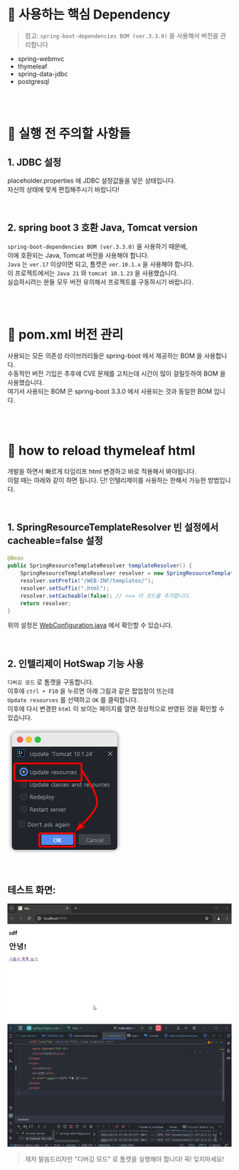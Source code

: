 # 📌 사용하는 핵심 Dependency

> 참고: `spring-boot-dependencies BOM (ver.3.3.0)` 을 사용해서 버전을 관리합니다

- spring-webmvc
- thymeleaf
- spring-data-jdbc
- postgresql

<br><br>

# 📌 실행 전 주의할 사항들

## 1. JDBC 설정
placeholder.properties 에 JDBC 설정값들을 넣은 상태입니다. <br/>
자신의 상태에 맞게 편집해주시기 바랍니다!

<br>

## 2. spring boot 3 호환 Java, Tomcat version

 `spring-boot-dependencies BOM (ver.3.3.0)` 을 사용하기 때문에,<br>
 이에 호환되는 Java, Tomcat 버전을 사용해야 합니다.<br>
`Java` 는 `ver.17` 이상이면 되고, 톰캣은  `ver.10.1.x` 을 사용해야 합니다.<br>
이 프로젝트에서는 `Java 21` 와 `tomcat 10.1.23` 을 사용했습니다.<br/>
실습하시려는 분들 모두 버전 유의해서 프로젝트를 구동하시기 바랍니다.

<br><br>

# 📌  pom.xml 버전 관리
사용되는 모든 의존성 라이브러리들은 spring-boot 에서 제공하는 BOM 을 사용합니다.<br/>
수동적인 버전 기입은 추후에 CVE 문제를 고치는데 시간이 많이 걸릴듯하여 BOM 을 사용했습니다.<br/>
여기서 사용되는 BOM 은 spring-boot 3.3.0 에서 사용되는 것과 동일한 BOM 입니다.<br/>



<br><br>

# 📌 how to reload thymeleaf html

개발을 하면서 빠르게 타임리프 html 변경하고 바로 적용해서 봐야됩니다.<br>
이럴 때는 아래와 같이 하면 됩니다. 단! 인텔리제이를 사용하는 한해서 가능한 방법입니다.

<br>

## 1. SpringResourceTemplateResolver 빈 설정에서 cacheable=false 설정

```java
@Bean
public SpringResourceTemplateResolver templateResolver() {
    SpringResourceTemplateResolver resolver = new SpringResourceTemplateResolver();
    resolver.setPrefix("/WEB-INF/templates/");
    resolver.setSuffix(".html");
    resolver.setCacheable(false); // <== 이 코드를 추가합니다.
    return resolver;
}
```
위의 설정은 [WebConfiguration.java](src/main/java/coding/toast/springweblegacy/config/web/WebConfiguration.java) 에서 확인할 수 있습니다.


<br>

## 2. 인텔리제이 HotSwap 기능 사용

`디버깅 모드` 로 톰캣을 구동합니다.<br>
이후에 `ctrl + F10` 을 누르면 아래 그림과 같은 팝업창이 뜨는데<br>
`Update resources` 를 선택하고 `OK` 를 클릭합니다.<br>
이후에 다시 변경한 `html` 이 보이는 페이지를 열면 정상적으로 반영된 것을 확인할 수 있습니다.<br>

![idea64_lTWRZ5hmMM.png](readme_img/idea64_lTWRZ5hmMM.png)

<br>

## 테스트 화면:

![idea64_aoqeKthsf8.gif](readme_img/idea64_aoqeKthsf8.gif)

> 재차 말씀드리자만 "디버깅 모드" 로 톰캣을 실행해야 합니다! 꼭! 잊지마세요!